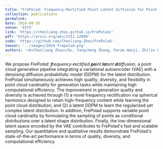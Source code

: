 ```yaml
---
title: "FrePolad: Frequency-Rectified Point Latent Diffusion for Point Cloud Generation"
collection: publications
permalink:
date: 2024-09-20
venue: 'ECCV'
link: 'https://chenliang-zhou.github.io/FrePolad/'
pdf: 'https://arxiv.org/abs/2311.12090'
code: 'https://github.com/Chenliang-Zhou/FrePolad'
teaser: '../images/2024-frepolad.png'
authors: '<b>Chenliang Zhou</b>, Fangcheng Zhong, Param Hanji, Zhilin Guo, Kyle Fogarty, Alejandro Sztrajman, Hongyun Gao, Cengiz Oztireli'
---
```


We propose <em>FrePolad: <b>f</b>requency-<b>r</b>ectified <b>po</b>int <b>la</b>tent <b>d</b>diffusion</em>, a point cloud generation pipeline integrating a variational autoencoder (VAE) with a denoising diffusion probabilistic model (DDPM) for the latent distribution. FrePolad simultaneously achieves high quality, diversity, and flexibility in point cloud cardinality for generation tasks while maintaining high computational efficiency. The improvement in generation quality and diversity is achieved through (1) a novel frequency rectification via spherical harmonics designed to retain high-frequency content while learning the point cloud distribution; and (2) a latent DDPM to learn the regularized yet complex latent distribution. In addition, FrePolad supports variable point cloud cardinality by formulating the sampling of points as conditional distributions over a latent shape distribution. Finally, the low-dimensional latent space encoded by the VAE contributes to FrePolad's fast and scalable sampling. Our quantitative and qualitative results demonstrate FrePolad's state-of-the-art performance in terms of quality, diversity, and computational efficiency.
